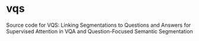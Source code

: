 # vqs
Source code for VQS: Linking Segmentations to Questions and Answers for Supervised Attention in VQA and Question-Focused Semantic Segmentation
